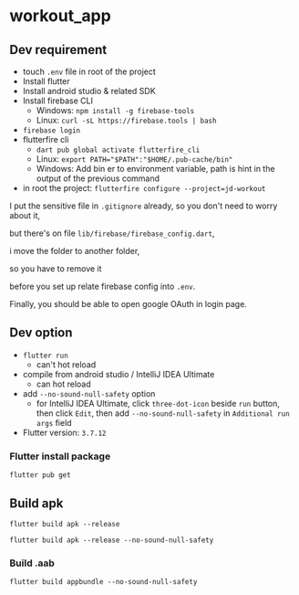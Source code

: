 # workout_app

## Dev requirement

* touch `.env` file in root of the project
* Install flutter
* Install android studio & related SDK
* Install firebase CLI
  * Windows: `npm install -g firebase-tools`
  * Linux: `curl -sL https://firebase.tools | bash`
* `firebase login`
* flutterfire cli
  * `dart pub global activate flutterfire_cli`
  * Linux: `export PATH="$PATH":"$HOME/.pub-cache/bin"`
  * Windows: Add bin er to environment variable, path is hint in the output of the previous command
* in root the project: `flutterfire configure --project=jd-workout`

I put the sensitive file in `.gitignore` already, so you don't need to worry about it, 

but there's on file `lib/firebase/firebase_config.dart`,

i move the folder to another folder,

so you have to remove it 

before you set up relate firebase config into `.env`.

Finally, you should be able to open google OAuth in login page.

## Dev option
* `flutter run`
  * can't hot reload
* compile from android studio / IntelliJ IDEA Ultimate
  * can hot reload
* add `--no-sound-null-safety` option
  * for IntelliJ IDEA Ultimate, click `three-dot-icon` beside `run` button,
    then click `Edit`, then add `--no-sound-null-safety` in `Additional run args` field
* Flutter version: `3.7.12`

### Flutter install package

`flutter pub get`

## Build apk

`flutter build apk --release`

`flutter build apk --release --no-sound-null-safety`

### Build .aab

`flutter build appbundle --no-sound-null-safety`